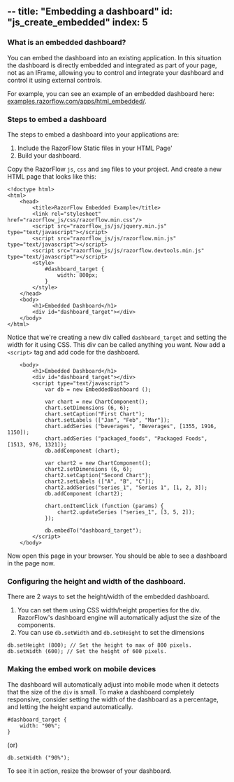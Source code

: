 --
title: "Embedding a dashboard"
id: "js_create_embedded"
index: 5
--



### What is an embedded dashboard?

You can embed the dashboard into an existing application. In this situation the dashboard is directly embedded and integrated as part of your page, not as an IFrame, allowing you to control and integrate your dashboard and control it using external controls.

For example, you can see an example of an embedded dashboard here: [examples.razorflow.com/apps/html_embedded/](http://examples.razorflow.com/apps/html_embedded/). 

### Steps to embed a dashboard

The steps to embed a dashboard into your applications are:

1. Include the RazorFlow Static files in your HTML Page'
2. Build your dashboard.

Copy the RazorFlow `js`, `css` and `img` files to your project. And create a new HTML page that looks like this:

~~~
<!doctype html>
<html>
	<head>
		<title>RazorFlow Embedded Example</title>
		<link rel="stylesheet" href="razorflow_js/css/razorflow.min.css"/>
		<script src="razorflow_js/js/jquery.min.js" type="text/javascript"></script>
		<script src="razorflow_js/js/razorflow.min.js" type="text/javascript"></script>
		<script src="razorflow_js/js/razorflow.devtools.min.js" type="text/javascript"></script>
		<style>
			#dashboard_target {
				width: 800px;
			}
		</style>
	</head>
	<body>
		<h1>Embedded Dashboard</h1>
		<div id="dashboard_target"></div>
	</body>
</html>
~~~

Notice that we're creating a new div called `dashboard_target` and setting the width for it using CSS. This div can be called anything you want. Now add a `<script>` tag and add code for the dashboard.

~~~
	<body>
		<h1>Embedded Dashboard</h1>
		<div id="dashboard_target"></div>
		<script type="text/javascript">
			var db = new EmbeddedDashboard ();

			var chart = new ChartComponent();
			chart.setDimensions (6, 6);
			chart.setCaption("First Chart");	
			chart.setLabels (["Jan", "Feb", "Mar"]);
			chart.addSeries ("beverages", "Beverages", [1355, 1916, 1150]);
			chart.addSeries ("packaged_foods", "Packaged Foods", [1513, 976, 1321]);
			db.addComponent (chart);

			var chart2 = new ChartComponent();
			chart2.setDimensions (6, 6);
			chart2.setCaption("Second Chart");	
			chart2.setLabels (["A", "B", "C"]);
			chart2.addSeries("series_1", "Series 1", [1, 2, 3]);
			db.addComponent (chart2);

			chart.onItemClick (function (params) {
				chart2.updateSeries ("series_1", [3, 5, 2]);
			});

			db.embedTo("dashboard_target");
		</script>
	</body>
~~~

Now open this page in your browser. You should be able to see a dashboard in the page now.

### Configuring the height and width of the dashboard.

There are 2 ways to set the height/width of the embedded dashboard.

1. You can set them using CSS width/height properties for the div. RazorFlow's dashboard engine will automatically adjust the size of the components.
2. You can use `db.setWidth` and `db.setHeight` to set the dimensions

~~~
db.setHeight (800); // Set the height to max of 800 pixels.
db.setWidth (600); // Set the height of 600 pixels.
~~~


### Making the embed work on mobile devices

The dashboard will automatically adjust into mobile mode when it detects that the size of the ``div`` is small. To make a dashboard completely responsive, consider setting the width of the dashboard as a percentage, and letting the height expand automatically.

~~~
#dashboard_target {
	width: "90%";
}
~~~

(or)

~~~
db.setWidth ("90%");
~~~

To see it in action, resize the browser of your dashboard.